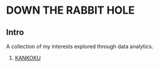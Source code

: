 # DOWN THE RABBIT HOLE  

## Intro
A collection of my interests explored through data analytics.

1. [KANKOKU](https://github.com/AnneLynsha/Down-The-Rabbit-Hole/blob/main/Kankoku.ipynb)
